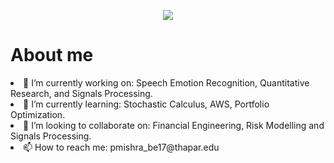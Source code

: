 <p align='center'><img src="https://github.com/puneat/puneat/blob/master/banner.jpg"  class="project-name"/>
      </p>
<h1>About me</h1>

<li>🔭 I’m currently working on: Speech Emotion Recognition, Quantitative Research, and Signals Processing.</li>
<li>🌱 I’m currently learning: Stochastic Calculus, AWS, Portfolio Optimization.</li>
<li>👯 I’m looking to collaborate on: Financial Engineering, Risk Modelling and Signals Processing.</li> 
<li>📫 How to reach me: pmishra_be17@thapar.edu</li>


